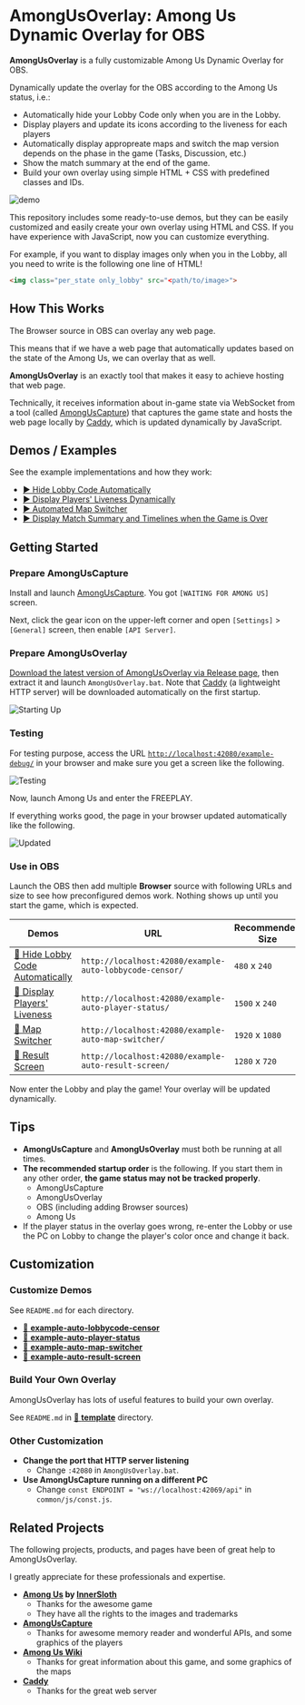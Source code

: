 # AmongUsOverlay: Among Us Dynamic Overlay for OBS

**AmongUsOverlay** is a fully customizable Among Us Dynamic Overlay for OBS.

Dynamically update the overlay for the OBS according to the Among Us status, i.e.:

* Automatically hide your Lobby Code only when you are in the Lobby.
* Display players and update its icons according to the liveness for each players
* Automatically display appropreate maps and switch the map version depends on the phase in the game (Tasks, Discussion, etc.)
* Show the match summary at the end of the game.
* Build your own overlay using simple HTML + CSS with predefined classes and IDs.

![demo](https://github.com/kurokobo/blob-storage/blob/main/amongus-overlay/merged.gif)

This repository includes some ready-to-use demos, but they can be easily customized and easily create your own overlay using HTML and CSS. If you have experience with JavaScript, now you can customize everything.

For example, if you want to display images only when you in the Lobby, all you need to write is the following one line of HTML!

```html
<img class="per_state only_lobby" src="<path/to/image>">
```

## How This Works

The Browser source in OBS can overlay any web page.

This means that if we have a web page that automatically updates based on the state of the Among Us, we can overlay that as well.

**AmongUsOverlay** is an exactly tool that makes it easy to achieve hosting that web page.

Technically, it receives information about in-game state via WebSocket from a tool (called [AmongUsCapture](https://github.com/automuteus/amonguscapture)) that captures the game state and hosts the web page locally by [Caddy](https://caddyserver.com/), which is updated dynamically by JavaScript.

## Demos / Examples

See the example implementations and how they work:

* [▶️ Hide Lobby Code Automatically](example-auto-lobbycode-censor)
* [▶️ Display Players' Liveness Dynamically](example-auto-player-status)
* [▶️ Automated Map Switcher](example-auto-map-switcher)
* [▶️ Display Match Summary and Timelines when the Game is Over](example-auto-result-screen)

## Getting Started

### Prepare AmongUsCapture

Install and launch [AmongUsCapture](https://github.com/automuteus/amonguscapture). You got `[WAITING FOR AMONG US]` screen.

Next, click the gear icon on the upper-left corner and open `[Settings]` > `[General]` screen, then enable `[API Server]`.

### Prepare AmongUsOverlay

[Download the latest version of AmongUsOverlay via Release page](https://github.com/kurokobo/amongus-overlay/releases), then extract it and launch `AmongUsOverlay.bat`. Note that [Caddy](https://caddyserver.com/) (a lightweight HTTP server) will be downloaded automatically on the first startup.

![Starting Up](https://user-images.githubusercontent.com/2920259/118363954-95be4880-b5d1-11eb-928b-217822253bcd.png)

### Testing

For testing purpose, access the URL [`http://localhost:42080/example-debug/`](http://localhost:42080/example-debug/) in your browser and make sure you get a screen like the following.

![Testing](https://user-images.githubusercontent.com/2920259/118364037-cdc58b80-b5d1-11eb-951e-aff38d8c0ce2.png)

Now, launch Among Us and enter the FREEPLAY.

If everything works good, the page in your browser updated automatically like the following.

![Updated](https://user-images.githubusercontent.com/2920259/118364399-3c571900-b5d3-11eb-811a-7e6843df9fde.png)

### Use in OBS

Launch the OBS then add multiple **Browser** source with following URLs and size to see how preconfigured demos work. Nothing shows up until you start the game, which is expected.

| Demos | URL | Recommended Size |
|-|-|-|
| [📁 Hide Lobby Code Automatically](example-auto-lobbycode-censor) | `http://localhost:42080/example-auto-lobbycode-censor/` | `480` x `240` |
| [📁 Display Players' Liveness](example-auto-player-status) | `http://localhost:42080/example-auto-player-status/` | `1500` x `240` |
| [📁 Map Switcher](example-auto-map-switcher) | `http://localhost:42080/example-auto-map-switcher/` | `1920` x `1080` |
| [📁 Result Screen](example-auto-result-screen) | `http://localhost:42080/example-auto-result-screen/` | `1280` x `720` |

Now enter the Lobby and play the game! Your overlay will be updated dynamically.

## Tips

* **AmongUsCapture** and **AmongUsOverlay** must both be running at all times.
* **The recommended startup order** is the following. If you start them in any other order, **the game status may not be tracked properly**.
  * AmongUsCapture
  * AmongUsOverlay
  * OBS (including adding Browser sources)
  * Among Us
* If the player status in the overlay goes wrong, re-enter the Lobby or use the PC on Lobby to change the player's color once and change it back.

## Customization

### Customize Demos

See `README.md` for each directory.

* [📁 **example-auto-lobbycode-censor**](example-auto-lobbycode-censor)
* [📁 **example-auto-player-status**](example-auto-player-status)
* [📁 **example-auto-map-switcher**](example-auto-map-switcher)
* [📁 **example-auto-result-screen**](example-auto-result-screen)

### Build Your Own Overlay

AmongUsOverlay has lots of useful features to build your own overlay.

See `README.md` in [📁 **template**](template) directory.

### Other Customization

* **Change the port that HTTP server listening**
  * Change `:42080` in `AmongUsOverlay.bat`.
* **Use AmongUsCapture running on a different PC**
  * Change `const ENDPOINT = "ws://localhost:42069/api"` in `common/js/const.js`.

## Related Projects

The following projects, products, and pages have been of great help to AmongUsOverlay.

I greatly appreciate for these professionals and expertise.

* **[Among Us](https://innersloth.com/gameAmongUs.php) by [InnerSloth](https://innersloth.com/)**
  * Thanks for the awesome game
  * They have all the rights to the images and trademarks
* **[AmongUsCapture](https://github.com/automuteus/amonguscapture)**
  * Thanks for awesome memory reader and wonderful APIs, and some graphics of the players
* **[Among Us Wiki](https://among-us.fandom.com/)**
  * Thanks for great information about this game, and some graphics of the maps
* **[Caddy](https://caddyserver.com/)**
  * Thanks for the great web server
